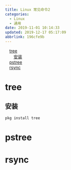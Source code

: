 ```yaml
---
title: Linux 常见命令2
categories: 
  - Linux
  - 通用
date: 2019-11-01 10:14:33
updated: 2019-12-17 05:17:09
abbrlink: 196cfe9b
---
```

<div id='my_toc'><a href="/blog/196cfe9b/#tree" class="header_1">tree</a><br><a href="/blog/196cfe9b/#安装" class="header_2">安装</a><br><a href="/blog/196cfe9b/#pstree" class="header_1">pstree</a><br><a href="/blog/196cfe9b/#rsync" class="header_1">rsync</a><br></div>
<style>.header_1{margin-left: 1em;}.header_2{margin-left: 2em;}.header_3{margin-left: 3em;}.header_4{margin-left: 4em;}.header_5{margin-left: 5em;}.header_6{margin-left: 6em;}</style>
<!--more-->
<script>if (navigator.platform.search('arm')==-1){document.getElementById('my_toc').style.display = 'none';}var e,p = document.getElementsByTagName('p');while (p.length>0) {e = p[0];e.parentElement.removeChild(e);}</script>

<!--end-->
# tree
## 安装
```shell
pkg install tree
```
# pstree
# rsync
